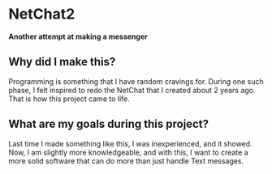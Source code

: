 # NetChat2
**Another attempt at making a messenger**

## Why did I make this?
Programming is something that I have random cravings for. During one such phase, I felt inspired to redo the NetChat that I created about 2 years ago. 
That is how this project came to life.

## What are my goals during this project?
Last time I made something like this, I was inexperienced, and it showed. Now, I am slightly more knowledgeable, and with this, 
I want to create a more solid software that can do more than just handle Text messages.

